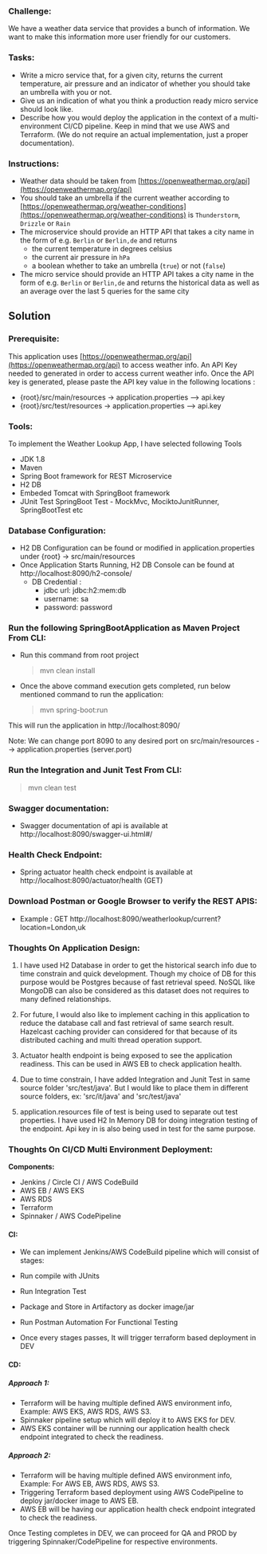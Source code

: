 ### Challenge:

We have a weather data service that provides a bunch of information. We want to make this information more user friendly for our customers.

### Tasks:

- Write a micro service that, for a given city, returns the current temperature, air pressure and an indicator of whether you should take an umbrella with you or not.
- Give us an indication of what you think a production ready micro service should look like.
- Describe how you would deploy the application in the context of a multi-environment CI/CD pipeline. Keep in mind that we use AWS and Terraform. (We do not require an actual implementation, just a proper documentation).

### Instructions:

- Weather data should be taken from [https://openweathermap.org/api](https://openweathermap.org/api)
- You should take an umbrella if the current weather according to [https://openweathermap.org/weather-conditions](https://openweathermap.org/weather-conditions) is `Thunderstorm`, `Drizzle` or `Rain`
- The microservice should provide an HTTP API that takes a city name in the form of e.g. `Berlin` or `Berlin,de` and returns
    - the current temperature in degrees celsius
    - the current air pressure in `hPa`
    - a boolean whether to take an umbrella (`true`) or not (`false`)
- The micro service should provide an HTTP API takes a city name in the form of e.g. `Berlin` or `Berlin,de` and returns the historical data as well as an average over the last 5 queries for the same city

## Solution

### Prerequisite:

This application uses [https://openweathermap.org/api](https://openweathermap.org/api) to access weather info. An API Key needed to generated in order to access current weather info. Once the API key is generated, please paste the API key value in the following locations :

- {root}/src/main/resources -> application.properties --> api.key
- {root}/src/test/resources -> application.properties --> api.key

### Tools:
To implement the  Weather Lookup App, I have selected following Tools

- JDK 1.8
- Maven
- Spring Boot framework for REST Microservice
- H2 DB
- Embeded Tomcat with SpringBoot framework
- JUnit Test SpringBoot Test - MockMvc, MociktoJunitRunner, SpringBootTest etc

### Database Configuration:

- H2 DB Configuration can be found or modified in application.properties under {root} -> src/main/resources
- Once Application Starts Running, H2 DB Console can be found at http://localhost:8090/h2-console/
  - DB Credential :
      - jdbc url: jdbc:h2:mem:db
      - username: sa
      - password: password

### Run the following SpringBootApplication as Maven Project From CLI:

- Run this command from root project
   >mvn clean install

- Once the above command execution gets completed, run below mentioned command to run the application:
   >mvn spring-boot:run

This will run the application in http://localhost:8090/

Note: We can change port 8090 to any desired port on src/main/resources --> application.properties (server.port)

### Run the Integration and Junit Test From CLI:
   >mvn clean test

### Swagger documentation:

- Swagger documentation of api is available at http://localhost:8090/swagger-ui.html#/

### Health Check Endpoint:

- Spring actuator health check endpoint is available at http://localhost:8090/actuator/health (GET)

### Download Postman or Google Browser to verify the REST APIS:

- Example : GET http://localhost:8090/weatherlookup/current?location=London,uk

### Thoughts On Application Design:

1) I have used H2 Database in order to get the historical search info due to time constrain and quick development. Though my choice of DB for this purpose would be Postgres because of fast retrieval speed. NoSQL like MongoDB can also be considered as this dataset does not requires to many defined relationships.

2) For future, I would also like to implement caching in this application to reduce the database call and fast retrieval of same search result. Hazelcast caching provider can considered for that because of its distributed caching and multi thread operation support.

3) Actuator health endpoint is being exposed to see the application readiness. This can be used in AWS EB to check application health.

4) Due to time constrain, I have added Integration and Junit Test in same source folder 'src/test/java'. But I would like to place them in different source folders, ex: 'src/it/java' and 'src/test/java'

5) application.resources file of test is being used to separate out test properties. I have used H2 In Memory DB for doing integration testing of the endpoint. Api key in is also being used in test for the same purpose.

### Thoughts On CI/CD Multi Environment Deployment:

**Components:**
 - Jenkins / Circle CI / AWS CodeBuild
 - AWS EB / AWS EKS
 - AWS RDS
 - Terraform
 - Spinnaker / AWS CodePipeline

#### CI:
- We can implement Jenkins/AWS CodeBuild pipeline which will consist of stages:

 - Run compile with JUnits
 - Run Integration Test
 - Package and Store in Artifactory as docker image/jar
 - Run Postman Automation For Functional Testing
 - Once every stages passes, It will trigger terraform based deployment in DEV

#### CD:

##### Approach 1:

 - Terraform will be having multiple defined AWS environment info, Example: AWS EKS, AWS RDS, AWS S3.
 - Spinnaker pipeline setup which will deploy it to AWS EKS for DEV.
 - AWS EKS container will be running our application health check endpoint integrated to check the readiness.

##### Approach 2:

 - Terraform will be having multiple defined AWS environment info, Example: For AWS EB, AWS RDS, AWS S3.
 - Triggering Terraform based deployment using AWS CodePipeline to deploy jar/docker image to AWS EB.
 - AWS EB will be having our application health check endpoint integrated to check the readiness.

 Once Testing completes in DEV, we can proceed for QA and PROD by triggering Spinnaker/CodePipeline for respective environments.
